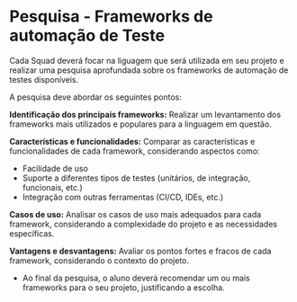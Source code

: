 <H1>Pesquisa - Frameworks de automação de Teste</H1>

Cada Squad deverá focar na liguagem que será utilizada em seu projeto e realizar uma pesquisa aprofundada sobre os frameworks de automação de testes disponíveis. 

A pesquisa deve abordar os seguintes pontos:

**Identificação dos principais frameworks:** Realizar um levantamento dos frameworks mais utilizados e populares para a linguagem em questão.

**Características e funcionalidades:** Comparar as características e funcionalidades de cada framework, considerando aspectos como:
- Facilidade de uso
- Suporte a diferentes tipos de testes (unitários, de integração, funcionais, etc.)
- Integração com outras ferramentas (CI/CD, IDEs, etc.)

**Casos de uso:** Analisar os casos de uso mais adequados para cada framework, considerando a complexidade do projeto e as necessidades específicas.

**Vantagens e desvantagens:** Avaliar os pontos fortes e fracos de cada framework, considerando o contexto do projeto.

- Ao final da pesquisa, o aluno deverá recomendar um ou mais frameworks para o seu projeto, justificando a escolha.
